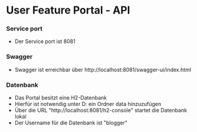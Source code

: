 # User Feature Portal -  API

### Service port

* Der Service port ist 8081

### Swagger

* Swagger ist erreichbar über http://localhost:8081/swagger-ui/index.html

### Datenbank

* Das Portal besitzt eine H2-Datenbank
* Hierfür ist notwendig unter D: ein Ordner data hinzuzufügen
* Über die URL "http://localhost:8081/h2-console" startet die Datenbank lokal
* Der Username für die Datenbank ist "blogger"
